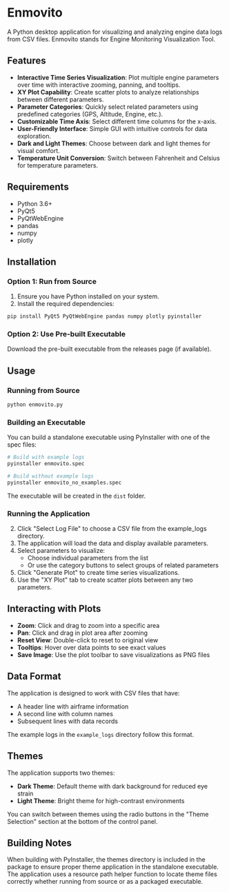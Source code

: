 # Enmovito

A Python desktop application for visualizing and analyzing engine data logs from CSV files. Enmovito stands for Engine Monitoring Visualization Tool.

## Features

- **Interactive Time Series Visualization**: Plot multiple engine parameters over time with interactive zooming, panning, and tooltips.
- **XY Plot Capability**: Create scatter plots to analyze relationships between different parameters.
- **Parameter Categories**: Quickly select related parameters using predefined categories (GPS, Altitude, Engine, etc.).
- **Customizable Time Axis**: Select different time columns for the x-axis.
- **User-Friendly Interface**: Simple GUI with intuitive controls for data exploration.
- **Dark and Light Themes**: Choose between dark and light themes for visual comfort.
- **Temperature Unit Conversion**: Switch between Fahrenheit and Celsius for temperature parameters.

## Requirements

- Python 3.6+
- PyQt5
- PyQtWebEngine
- pandas
- numpy
- plotly

## Installation

### Option 1: Run from Source

1. Ensure you have Python installed on your system.
2. Install the required dependencies:

```bash
pip install PyQt5 PyQtWebEngine pandas numpy plotly pyinstaller
```

### Option 2: Use Pre-built Executable

Download the pre-built executable from the releases page (if available).

## Usage

### Running from Source

```bash
python enmovito.py
```

### Building an Executable

You can build a standalone executable using PyInstaller with one of the spec files:

```bash
# Build with example logs
pyinstaller enmovito.spec

# Build without example logs
pyinstaller enmovito_no_examples.spec
```

The executable will be created in the `dist` folder.

### Running the Application

2. Click "Select Log File" to choose a CSV file from the example_logs directory.
3. The application will load the data and display available parameters.
4. Select parameters to visualize:
   - Choose individual parameters from the list
   - Or use the category buttons to select groups of related parameters
5. Click "Generate Plot" to create time series visualizations.
6. Use the "XY Plot" tab to create scatter plots between any two parameters.

## Interacting with Plots

- **Zoom**: Click and drag to zoom into a specific area
- **Pan**: Click and drag in plot area after zooming
- **Reset View**: Double-click to reset to original view
- **Tooltips**: Hover over data points to see exact values
- **Save Image**: Use the plot toolbar to save visualizations as PNG files

## Data Format

The application is designed to work with CSV files that have:
- A header line with airframe information
- A second line with column names
- Subsequent lines with data records

The example logs in the `example_logs` directory follow this format.

## Themes

The application supports two themes:
- **Dark Theme**: Default theme with dark background for reduced eye strain
- **Light Theme**: Bright theme for high-contrast environments

You can switch between themes using the radio buttons in the "Theme Selection" section at the bottom of the control panel.

## Building Notes

When building with PyInstaller, the themes directory is included in the package to ensure proper theme application in the standalone executable. The application uses a resource path helper function to locate theme files correctly whether running from source or as a packaged executable.

